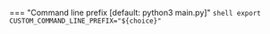 === "Command line prefix [default: python3 main.py]"
    ```shell
    export CUSTOM_COMMAND_LINE_PREFIX="${choice}"
    ```
